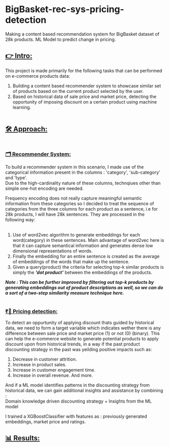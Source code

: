 # BigBasket-rec-sys-pricing-detection
 Making a content based recommendation system for BigBasket dataset of 28k products. ML Model to predict change in pricing.

## <ins>👉 Intro:</ins><br>

This project is made primarily for the following tasks that can be performed on e-commerce products data:
1) Building a content based recommender system to showcase similar set of products based on the current product selected by the user.
2) Based on historical data of sale price and market price, detecting the opportunity of imposing discount on a certain product using machine learning. <br><br>

## <ins>🛠️ Approach:</ins><br><br>
### <ins>🗂️ Recommender System:</ins><br>
To build a recommender system in this scenario, I made use of the categorical information present in the columns : 'category', 'sub-category' and 'type'.<br>
Due to the high-cardinality nature of these columns, technqiues other than simple one-hot encoding are needed.<br>

Frequency encoding does not really capture meaningful semantic information from these categories so I decided to treat the sequence of categories from the three columns for each product as a sentence, i.e for 28k products, I will have 28k sentences. They are processed in the following way: <br><br>

1) Use of word2vec algorithm to generate embeddings for each word(category) in these sentences. Main advantage of word2vec here is that it can capture semantical information and generates dense low dimensional representations of words.<br>
2) Finally the embedding for an entire sentence is created as the average of embeddings of the words that make up the sentence.<br>
3) Given a query(product) the criteria for selecting top-k similar products is simply the ***'dot product'*** between the embeddings of the products.<br>

***Note : This can be further improved by filtering out top-k products by generating embeddings out of product descriptions as well, so we can do a sort of a two-step similarity measure technique here.*** <br><br>

### <ins>₹💸 Pricing detection:</ins><br>

To detect an oppurtunity of applying discount thats guided by historical data, we need to form a target variable which indicates wether there is any difference between sale price and market price (1) or not (0) (binary). This can help the e-commerce website to generate potential products to apply discount upon from historical trends, in a way if the past product discounting strategy in the past was yeilding positive impacts such as:
1) Decrease in customer attrition.
2) Increase in product sales.
3) Increase in customer engagement time.
4) Increase in overall revenue. And more.

And if a ML model identifies patterns in the discounting strategy from historical data, we can gain additional insights and assistance by combining :<br>
Domain knowledge driven discounting strategy + Insights from the ML model

I trained a XGBoostClassifier with features as : previously generated embeddings, market price and ratings.

## <ins>📊 Results:</ins><br>
